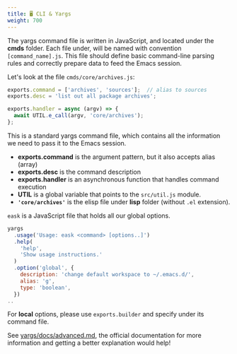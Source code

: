 ```yaml
---
title: 🖥️ CLI & Yargs
weight: 700
---
```


The yargs command file is written in JavaScript, and located under the **cmds**
folder. Each file under, will be named with convention `[command_name].js`. This
file should define basic command-line parsing rules and correctly prepare data
to feed the Emacs session.

Let's look at the file `cmds/core/archives.js`:

```js
exports.command = ['archives', 'sources'];  // alias to sources
exports.desc = 'list out all package archives';

exports.handler = async (argv) => {
  await UTIL.e_call(argv, 'core/archives');
};
```

This is a standard yargs command file, which contains all the information we
need to pass it to the Emacs session.

* **exports.command** is the argument pattern, but it also accepts alias (array)
* **exports.desc** is the command description
* **exports.handler** is an asynchronous function that handles command execution
* **UTIL** is a global variable that points to the `src/util.js` module.
* **`'core/archives'`** is the elisp file under **lisp** folder (without `.el` extension).

`eask` is a JavaScript file that holds all our global options.

```js
yargs
  .usage('Usage: eask <command> [options..]')
  .help(
    'help',
    'Show usage instructions.'
  )
  .option('global', {
    description: 'change default workspace to ~/.emacs.d/',
    alias: 'g',
    type: 'boolean',
  })
..
```

For **local** options, please use `exports.builder` and specify under its
command file.

See
[yargs/docs/advanced.md](https://github.com/yargs/yargs/blob/main/docs/advanced.md),
the official documentation for more information and getting a better explanation
would help!

